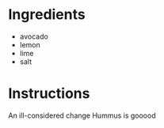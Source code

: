 # Ingredients
- avocado
- lemon
- lime
- salt
# Instructions
An ill-considered change
Hummus is gooood

